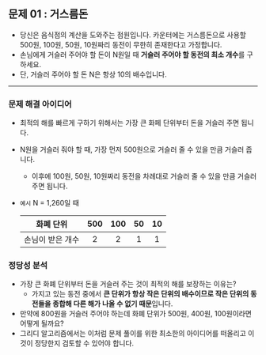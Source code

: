 ## 문제 01 : 거스름돈
- 당신은 음식점의 계산을 도와주는 점원입니다. 카운터에는 거스름돈으로 사용할 500원, 100원, 50원, 10원짜리 동전이 무한히 존재한다고 가정합니다.
- 손님에게 거슬러 주어야 할 돈이 N원일 때 **거슬러 주어야 할 동전의 최소 개수**를 구하세요.
- 단, 거슬러 주어야 할 돈 N은 항상 10의 배수입니다.
---
### 문제 해결 아이디어
- 최적의 해를 빠르게 구하기 위해서는 가장 큰 화페 단위부터 돈을 거슬러 주면 됩니다.
- N원을 거슬러 줘야 할 때, 가장 먼저 500원으로 거슬러 줄 수 있을 만큼 거슬러 줍니다.
  - 이후에 100원, 50원, 10원짜리 동전을 차례대로 거슬러 줄 수 있을 만큼 거슬러 주면 됩니다.
- `예시` N = 1,260일 때

  | 화폐 단위 | 500 | 100 | 50 | 10 |
  |:-:|:-:|:-:|:-:|:-:|
  | 손님이 받은 개수 | 2 | 2 | 1 | 1 |

### 정당성 분석
- 가장 큰 화폐 단위부터 돈을 거슬러 주는 것이 최적의 해를 보장하는 이유는?
  - 가지고 있는 동전 중에서 **큰 단위가 항상 작은 단위의 배수이므로 작은 단위의 동전들을 종합해 다른 해가 나올 수 없기 때문**입니다.
- 만약에 800원을 거슬러 주어야 하는데 화폐 단위가 500원, 400원, 100원이라면 어떻게 될까요?
- 그리디 알고리즘에서는 이처럼 문제 풀이를 위한 최소한의 아이디어를 떠올리고 이것이 정당한지 검토할 수 있어야 합니다.